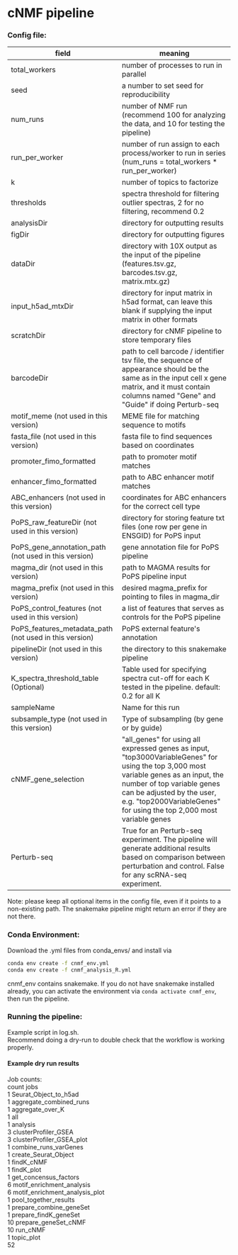 # cNMF pipeline


### Config file:
| field         | meaning                   |
|---------------|---------------------------|
| total_workers | number of processes to run in parallel |
| seed | a number to set seed for reproducibility |
| num_runs | number of NMF run (recommend 100 for analyzing the data, and 10 for testing the pipeline) |
| run_per_worker | number of run assign to each process/worker to run in series (num_runs = total_workers * run_per_worker)|
| k | number of topics to factorize |
| thresholds | spectra threshold for filtering outlier spectras, 2 for no filtering, recommend 0.2 |
| analysisDir | directory for outputting results |
| figDir | directory for outputting figures |
| dataDir | directory with 10X output as the input of the pipeline (features.tsv.gz, barcodes.tsv.gz, matrix.mtx.gz) |
| input_h5ad_mtxDir | directory for input matrix in h5ad format, can leave this blank if supplying the input matrix in other formats |
| scratchDir | directory for cNMF pipeline to store temporary files |
| barcodeDir | path to cell barcode / identifier tsv file, the sequence of appearance should be the same as in the input cell x gene matrix, and it must contain columns named "Gene" and "Guide" if doing Perturb-seq |
| motif_meme (not used in this version) | MEME file for matching sequence to motifs |
| fasta_file (not used in this version) | fasta file to find sequences based on coordinates |
| promoter_fimo_formatted | path to promoter motif matches |
| enhancer_fimo_formatted | path to ABC enhancer motif matches | 
| ABC_enhancers (not used in this version) | coordinates for ABC enhancers for the correct cell type |
| PoPS_raw_featureDir (not used in this version) | directory for storing feature txt files (one row per gene in ENSGID) for PoPS input |
| PoPS_gene_annotation_path (not used in this version) | gene annotation file for PoPS pipeline |
| magma_dir (not used in this version) | path to MAGMA results for PoPS pipeline input |
| magma_prefix (not used in this version) | desired magma_prefix for pointing to files in magma_dir |
| PoPS_control_features (not used in this version) | a list of features that serves as controls for the PoPS pipeline |
| PoPS_features_metadata_path (not used in this version) | PoPS external feature's annotation |
| pipelineDir (not used in this version) | the directory to this snakemake pipeline |
| K_spectra_threshold_table (Optional) | Table used for specifying spectra cut-off for each K tested in the pipeline. default: 0.2 for all K |
| sampleName | Name for this run |
| subsample_type (not used in this version) | Type of subsampling (by gene or by guide) |
| cNMF_gene_selection | "all_genes" for using all expressed genes as input, "top3000VariableGenes" for using the top 3,000 most variable genes as an input, the number of top variable genes can be adjusted by the user, e.g. "top2000VariableGenes" for using the top 2,000 most variable genes |
| Perturb-seq | True for an Perturb-seq experiment. The pipeline will generate additional results based on comparison between perturbation and control. False for any scRNA-seq experiment. |

Note: please keep all optional items in the config file, even if it points to a non-existing path. The snakemake pipeline might return an error if they are not there. 


### Conda Environment:
Download the .yml files from conda_envs/ and install via
```bash
conda env create -f cnmf_env.yml
conda env create -f cnmf_analysis_R.yml
```
cnmf_env contains snakemake. If you do not have snakemake installed already, you can activate the environment via `conda activate cnmf_env`, then run the pipeline.

### Running the pipeline:
Example script in log.sh.  
Recommend doing a dry-run to double check that the workflow is working properly.  

#### Example dry run results
Job counts:  
        count   jobs  
        1       Seurat_Object_to_h5ad  
        1       aggregate_combined_runs  
        1       aggregate_over_K  
        1       all  
        1       analysis  
        3       clusterProfiler_GSEA  
        3       clusterProfiler_GSEA_plot  
        1       combine_runs_varGenes  
        1       create_Seurat_Object  
        1       findK_cNMF  
        1       findK_plot  
        1       get_concensus_factors  
        6       motif_enrichment_analysis  
        6       motif_enrichment_analysis_plot  
        1       pool_together_results  
        1       prepare_combine_geneSet  
        1       prepare_findK_geneSet  
        10      prepare_geneSet_cNMF  
        10      run_cNMF  
        1       topic_plot  
        52  

